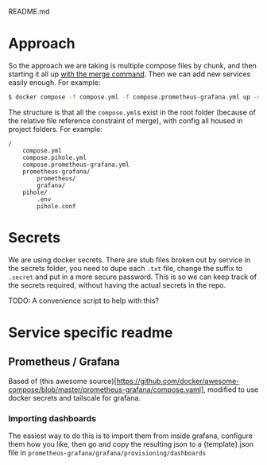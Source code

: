README.md

# Approach

So the approach we are taking is multiple compose files by chunk, and then starting it all up [with the merge command](https://docs.docker.com/compose/multiple-compose-files/merge/). Then we can add new services easily enough. For example:

```bash
$ docker compose -f compose.yml -f compose.prometheus-grafana.yml up -d
```

The structure is that all the `compose.yml`s exist in the root folder (because of the relative file reference constraint of merge), with config all housed in project folders. For example:

```
/
    compose.yml
    compose.pihole.yml
    compose.prometheus-grafana.yml
    prometheus-grafana/
        prometheus/
        grafana/
    pihole/
        .env
        pihole.conf
```

# Secrets

We are using docker secrets. There are stub files broken out by service in the secrets folder, you need to dupe each `.txt` file, change the suffix to `.secret` and put in a more secure password. This is so we can keep track of the secrets required, without having the actual secrets in the repo. 

TODO: A convenience script to help with this? 

# Service specific readme

## Prometheus / Grafana

Based of (this awesome source)[https://github.com/docker/awesome-compose/blob/master/prometheus-grafana/compose.yaml], modified to use docker secrets and tailscale for grafana. 

### Importing dashboards

The easiest way to do this is to import them from inside grafana, configure them how you like, then go and copy the resulting json to a {template}.json file in `prometheus-grafana/grafana/provisioning/dashboards`
